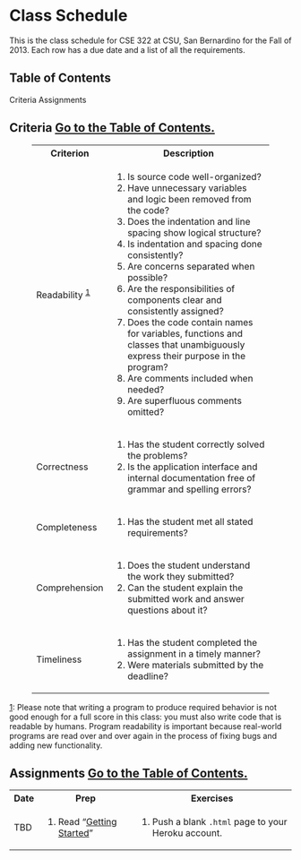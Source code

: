<h1>Class Schedule</h1>
<p>This is the class schedule for CSE 322 at CSU, San Bernardino for the Fall of 2013. Each row has a due date and a list of all the requirements.</p>

<section id='toc' class='toc'>
    <h2>Table of Contents</h2>
    <nav>
        <a href='#criteria' title='Criteria'>Criteria</a>
        <a href='#assignments' title='Assignments'>Assignments</a>
    </nav>
</section>

<section id='criteria'>
	<h2>
	    Criteria
	    <a class='small button' href='#toc' title='Go to the Table of Contents'>Go to the Table of Contents.</a>
	</h2>
	<figure>
	<table>
	    <tr>
	        <th>Criterion</th>
	        <th>Description</th>
	    </tr>
	    <tr>
	        <td>Readability <sup><a id='footnote-1-source' href='#footnote-1' title='See footnote 1'>1</a></sup></td>
	        <td>
	            <ol>
	                <li>Is source code well-organized?</li>
	                <li>Have unnecessary variables and logic been removed from the code?</li>
	                <li>Does the indentation and line spacing show logical structure?</li>
	                <li>Is indentation and spacing done consistently?</li>
	                <li>Are concerns separated when possible?</li>
	                <li>Are the responsibilities of components clear and consistently assigned?</li>
	                <li>Does the code contain names for variables, functions and classes that unambiguously express their purpose in the program?</li>
	                <li>Are comments included when needed?</li>
	                <li>Are superfluous comments omitted?</li>
	            </ol>
	        </td>
	    </tr>
	    <tr>
	        <td>Correctness</td>
	        <td>
	            <ol>
	                <li>Has the student correctly solved the problems?</li>
	                <li>Is the application interface and internal documentation free of grammar and spelling errors?</li>
	            </ol>
	        </td>
	    </tr>
	    <tr>
	        <td>Completeness</td>
	        <td>
	            <ol>
	                <li>Has the student met all stated requirements?</li>
	            </ol>
	        </td>
	    </tr>
	    <tr>
	        <td>Comprehension</td>
	        <td>
	            <ol>
	                <li>Does the student understand the work they submitted?</li>
	                <li>Can the student explain the submitted work and answer questions about it?</li>
	            </ol>
	        </td>
	    </tr>
	    <tr>
	        <td>Timeliness</td>
	        <td>
	            <ol>
	                <li>Has the student completed the assignment in a timely manner?</li>
	                <li>Were materials submitted by the deadline?</li>
	            </ol>
	        </td>
	    </tr>
	</table>
	</figure>
	<figcaption>
	    <a id='footnote-1' href='#footnote-1-source' title='Return to source'>1</a>: Please note that writing a program to produce required behavior is not good enough for a full score in this class: you must also write code that is readable by humans.  Program readability is important because real-world programs are read over and over again in the process of fixing bugs and adding new functionality.
	</figcaption>
</section>

<section id='assignments'>
	<h2>
	    Assignments
	    <a class='small button' href='#toc' title='Go to the Table of Contents'>Go to the Table of Contents.</a>
	</h2>
	<table>
		<tr>
			<th>Date</th>
			<th>Prep</th>
			<th>Exercises</th>
		</tr>
		<tr>
			<td>TBD</td>
			<td>
			    <ol>
			        <li>Read &ldquo;<a href='#' target='_blank' title='Getting Started'>Getting Started</a>&rdquo;</li>
			    </ol>
			</td>
			<td>
				<ol>
					<li>Push a blank <code>.html</code> page to your Heroku account.</li>
				</ol>
			</td>
		</tr>
	</table>
</section>